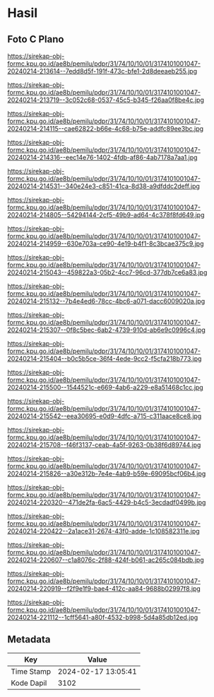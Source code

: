 # Hasil

## Foto C Plano

https://sirekap-obj-formc.kpu.go.id/ae8b/pemilu/pdpr/31/74/10/10/01/3174101001047-20240214-213614--7edd8d5f-191f-473c-bfe1-2d8deeaeb255.jpg

https://sirekap-obj-formc.kpu.go.id/ae8b/pemilu/pdpr/31/74/10/10/01/3174101001047-20240214-213719--3c052c68-0537-45c5-b345-f26aa0f8be4c.jpg

https://sirekap-obj-formc.kpu.go.id/ae8b/pemilu/pdpr/31/74/10/10/01/3174101001047-20240214-214115--cae62822-b66e-4c68-b75e-addfc89ee3bc.jpg

https://sirekap-obj-formc.kpu.go.id/ae8b/pemilu/pdpr/31/74/10/10/01/3174101001047-20240214-214316--eec14e76-1402-4fdb-af86-4ab7178a7aa1.jpg

https://sirekap-obj-formc.kpu.go.id/ae8b/pemilu/pdpr/31/74/10/10/01/3174101001047-20240214-214531--340e24e3-c851-41ca-8d38-a9dfddc2deff.jpg

https://sirekap-obj-formc.kpu.go.id/ae8b/pemilu/pdpr/31/74/10/10/01/3174101001047-20240214-214805--54294144-2cf5-49b9-ad64-4c378f8fd649.jpg

https://sirekap-obj-formc.kpu.go.id/ae8b/pemilu/pdpr/31/74/10/10/01/3174101001047-20240214-214959--630e703a-ce90-4e19-b4f1-8c3bcae375c9.jpg

https://sirekap-obj-formc.kpu.go.id/ae8b/pemilu/pdpr/31/74/10/10/01/3174101001047-20240214-215043--459822a3-05b2-4cc7-96cd-377db7ce6a83.jpg

https://sirekap-obj-formc.kpu.go.id/ae8b/pemilu/pdpr/31/74/10/10/01/3174101001047-20240214-215132--7b4e4ed6-78cc-4bc6-a071-dacc6009020a.jpg

https://sirekap-obj-formc.kpu.go.id/ae8b/pemilu/pdpr/31/74/10/10/01/3174101001047-20240214-215307--0f8c5bec-6ab2-4739-910d-ab6e9c0996c4.jpg

https://sirekap-obj-formc.kpu.go.id/ae8b/pemilu/pdpr/31/74/10/10/01/3174101001047-20240214-215404--b0c5b5ce-36f4-4ede-9cc2-f5cfa218b773.jpg

https://sirekap-obj-formc.kpu.go.id/ae8b/pemilu/pdpr/31/74/10/10/01/3174101001047-20240214-215500--1544521c-e669-4ab6-a229-e8a51468c1cc.jpg

https://sirekap-obj-formc.kpu.go.id/ae8b/pemilu/pdpr/31/74/10/10/01/3174101001047-20240214-215542--eea30695-e0d9-4dfc-a715-c311aace8ce8.jpg

https://sirekap-obj-formc.kpu.go.id/ae8b/pemilu/pdpr/31/74/10/10/01/3174101001047-20240214-215708--f46f3137-ceab-4a5f-9263-0b38f6d89744.jpg

https://sirekap-obj-formc.kpu.go.id/ae8b/pemilu/pdpr/31/74/10/10/01/3174101001047-20240214-215826--a30e312b-7e4e-4ab9-b59e-69095bcf06b4.jpg

https://sirekap-obj-formc.kpu.go.id/ae8b/pemilu/pdpr/31/74/10/10/01/3174101001047-20240214-220320--471de2fa-6ac5-4429-b4c5-3ecdadf0499b.jpg

https://sirekap-obj-formc.kpu.go.id/ae8b/pemilu/pdpr/31/74/10/10/01/3174101001047-20240214-220422--2a1ace31-2674-43f0-adde-1c108582311e.jpg

https://sirekap-obj-formc.kpu.go.id/ae8b/pemilu/pdpr/31/74/10/10/01/3174101001047-20240214-220607--c1a8076c-2f88-424f-b061-ac265c084bdb.jpg

https://sirekap-obj-formc.kpu.go.id/ae8b/pemilu/pdpr/31/74/10/10/01/3174101001047-20240214-220919--f2f9e1f9-bae4-412c-aa84-9688b02997f8.jpg

https://sirekap-obj-formc.kpu.go.id/ae8b/pemilu/pdpr/31/74/10/10/01/3174101001047-20240214-221112--1cff5641-a80f-4532-b998-5d4a85db12ed.jpg


## Metadata

| Key        | Value               |
| ---------- | ------------------- |
| Time Stamp | 2024-02-17 13:05:41 |
| Kode Dapil | 3102                |



